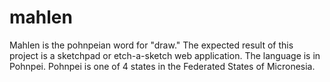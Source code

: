 # mahlen
Mahlen is the pohnpeian word for "draw." The expected result of this project is a sketchpad or etch-a-sketch web application. The language is in Pohnpei. Pohnpei is one of 4 states in the Federated States of Micronesia.
